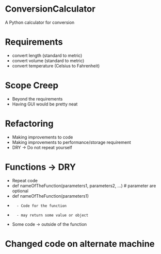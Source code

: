 # ConversionCalculator
A Python calculator for conversion

# Requirements
- convert length (standard to metric)
- convert volume (standard to metric)
- convert temperature (Celsius to Fahrenheit)

# Scope Creep
- Beyond the requirements
- Having GUI would be pretty neat

# Refactoring
- Making improvements to code
- Making improvements to performance/storage requirement
- DRY -> Do not repeat yourself

# Functions -> DRY
- Repeat code
- def nameOfTheFunction(parameters1, parameters2, ...) # parameter are optional
- def nameOfTheFunction(parameters1)
-       - Code for the function
-       - may return some value or object
- Some code -> outside of the function

# Changed code on alternate machine
